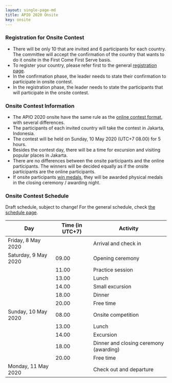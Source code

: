 ```yaml
---
layout: single-page-md
title: APIO 2020 Onsite
key: onsite
---
```


### Registration for Onsite Contest
* There will be only 10 that are invited and 6 participants for each country. The committee will accept the confirmation of the country that wants to do it onsite in the First Come First Serve basis.
* To register your country, please refer first to the general [registration page](registration).
* In the confirmation phase, the leader needs to state their confirmation to participate in onsite contest.
* In the registration phase, the leader needs to state the participants that will participate in the onsite contest.

### Onsite Contest Information
* The APIO 2020 onsite have the same rule as the [online contest format](rules#online-contest-format), with several differences.
* The participants of each invited country will take the contest in Jakarta, Indonesia.
* The contest will be held on Sunday, 10 May 2020 (UTC+7 08.00) for 5 hours.
* Besides the contest day, there will be a time for excursion and visiting popular places in Jakarta.
* There are no differences between the onsite participants and the online participants. The winners will be decided equally as if the onsite participants are the online participants.
* If onsite participants [win medals](rules#medals-distribution), they will be awarded physical medals in the closing ceremony / awarding night.


### Onsite Contest Schedule

Draft schedule, subject to change! For the general schedule, check [the schedule page](schedule).

| Day | Time (in UTC+7) | Activity |
|-----|------|----------|
| Friday, 8 May 2020   |       | Arrival and check in |
| Saturday, 9 May 2020 | 09.00 | Opening ceremony |
|                      | 11.00 | Practice session |
|                      | 13.00 | Lunch |
|                      | 14.00 | Small excursion |
|                      | 18.00 | Dinner |
|                      | 20.00 | Free time |
| Sunday, 10 May 2020  | 08.00 | Onsite competition |
|                      | 13.00 | Lunch |
|                      | 14.00 | Excursion |
|                      | 18.00 | Dinner and closing ceremony (awarding) |
|                      | 20.00 | Free time |
| Monday, 11 May 2020  |       | Check out and departure |